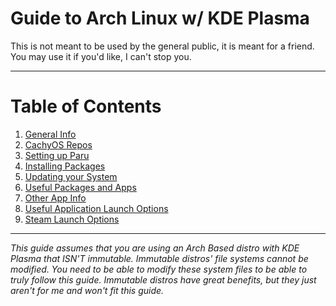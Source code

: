 # Guide to Arch Linux w/ KDE Plasma
This is not meant to be used by the general public, it is meant for a friend. You may use it if you'd like, I can't stop you.

---

# Table of Contents
1. [General Info](https://github.com/Mato1111/archguide/blob/main/Docs/General%20Info.md)
2. [CachyOS Repos](https://github.com/Mato1111/archguide/blob/faddade510de20d9b827b5734581aee4b6d1569f/Docs/CachyOS%20Repos.md)
3. [Setting up Paru](https://github.com/Mato1111/archguide/blob/faddade510de20d9b827b5734581aee4b6d1569f/Docs/Setting%20up%20Paru.md)
4. [Installing Packages](https://github.com/Mato1111/archguide/blob/faddade510de20d9b827b5734581aee4b6d1569f/Docs/Installing%20Packages.md)
5. [Updating your System](https://github.com/Mato1111/archguide/blob/faddade510de20d9b827b5734581aee4b6d1569f/Docs/Updating%20your%20System.md)
6. [Useful Packages and Apps](https://github.com/Mato1111/archguide/blob/faddade510de20d9b827b5734581aee4b6d1569f/Docs/Useful%20Packages%20and%20Apps.md)
7. [Other App Info](https://github.com/Mato1111/archguide/blob/faddade510de20d9b827b5734581aee4b6d1569f/Docs/Other%20App%20Info.md)
8. [Useful Application Launch Options](https://github.com/Mato1111/archguide/blob/faddade510de20d9b827b5734581aee4b6d1569f/Docs/Useful%20Application%20Launch%20Options.md)
9. [Steam Launch Options](https://github.com/Mato1111/archguide/blob/faddade510de20d9b827b5734581aee4b6d1569f/Docs/Steam%20Launch%20Options.md)

--- 

*This guide assumes that you are using an Arch Based distro with KDE Plasma that ISN'T immutable. Immutable distros' file systems cannot be modified. You need to be able to modify these system files to be able to truly follow this guide. Immutable distros have great benefits, but they just aren't for me and won't fit this guide.*
